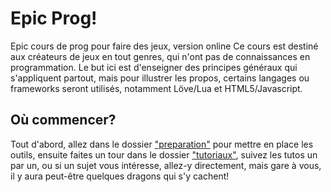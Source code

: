 Epic Prog!
==========

Epic cours de prog pour faire des jeux, version online Ce cours est destiné aux créateurs de jeux en tout genres, qui n'ont pas de connaissances en programmation. Le but ici est d'enseigner des principes généraux qui s'appliquent partout, mais pour illustrer les propos, certains langages ou frameworks seront utilisés, notamment Löve/Lua et HTML5/Javascript.


## Où commencer?

Tout d'abord, allez dans le dossier ["preparation"](preparation/) pour mettre en place les outils, ensuite faites un tour dans le dossier ["tutoriaux"](tutoriaux/), suivez les tutos un par un, ou si un sujet vous intéresse, allez-y directement, mais gare à vous, il y aura peut-être quelques dragons qui s'y cachent!
